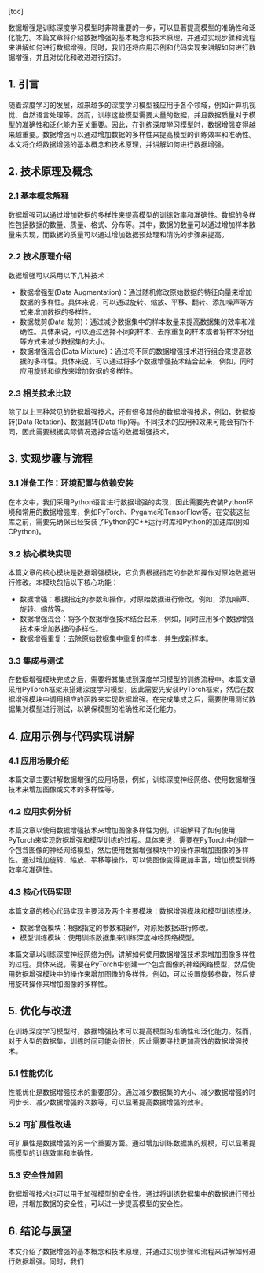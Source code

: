 
[toc]                    
                
                
数据增强是训练深度学习模型时非常重要的一步，可以显著提高模型的准确性和泛化能力。本篇文章将介绍数据增强的基本概念和技术原理，并通过实现步骤和流程来讲解如何进行数据增强。同时，我们还将应用示例和代码实现来讲解如何进行数据增强，并且对优化和改进进行探讨。

## 1. 引言

随着深度学习的发展，越来越多的深度学习模型被应用于各个领域，例如计算机视觉、自然语言处理等。然而，训练这些模型需要大量的数据，并且数据质量对于模型的准确性和泛化能力至关重要。因此，在训练深度学习模型时，数据增强变得越来越重要。数据增强可以通过增加数据的多样性来提高模型的训练效率和准确性。本文将介绍数据增强的基本概念和技术原理，并讲解如何进行数据增强。

## 2. 技术原理及概念

### 2.1 基本概念解释

数据增强可以通过增加数据的多样性来提高模型的训练效率和准确性。数据的多样性包括数据的数量、质量、格式、分布等。其中，数据的数量可以通过增加样本数量来实现，而数据的质量可以通过增加数据预处理和清洗的步骤来提高。

### 2.2 技术原理介绍

数据增强可以采用以下几种技术：

- 数据增强型(Data Augmentation)：通过随机修改原始数据的特征向量来增加数据的多样性。具体来说，可以通过旋转、缩放、平移、翻转、添加噪声等方式来增加数据的多样性。
- 数据裁剪(Data 裁剪)：通过减少数据集中的样本数量来提高数据集的效率和准确性。具体来说，可以通过选择不同的样本、去除重复的样本或者将样本分组等方式来减少数据集的大小。
- 数据增强混合(Data Mixture)：通过将不同的数据增强技术进行组合来提高数据的多样性。具体来说，可以通过将多个数据增强技术结合起来，例如，同时应用旋转和缩放来增加数据的多样性。

### 2.3 相关技术比较

除了以上三种常见的数据增强技术，还有很多其他的数据增强技术，例如，数据旋转(Data Rotation)、数据翻转(Data flip)等。不同技术的应用和效果可能会有所不同，因此需要根据实际情况选择合适的数据增强技术。

## 3. 实现步骤与流程

### 3.1 准备工作：环境配置与依赖安装

在本文中，我们采用Python语言进行数据增强的实现，因此需要先安装Python环境和常用的数据增强库，例如PyTorch、Pygame和TensorFlow等。在安装这些库之前，需要先确保已经安装了Python的C++运行时库和Python的加速库(例如CPython)。

### 3.2 核心模块实现

本篇文章的核心模块是数据增强模块，它负责根据指定的参数和操作对原始数据进行修改。本模块包括以下核心功能：

- 数据增强：根据指定的参数和操作，对原始数据进行修改，例如，添加噪声、旋转、缩放等。
- 数据增强混合：将多个数据增强技术结合起来，例如，同时应用多个数据增强技术来增加数据的多样性。
- 数据增强重复：去除原始数据集中重复的样本，并生成新样本。

### 3.3 集成与测试

在数据增强模块完成之后，需要将其集成到深度学习模型的训练流程中。本篇文章采用PyTorch框架来搭建深度学习模型，因此需要先安装PyTorch框架，然后在数据增强模块中调用相应的函数来实现数据增强。在完成集成之后，需要使用测试数据集对模型进行测试，以确保模型的准确性和泛化能力。

## 4. 应用示例与代码实现讲解

### 4.1 应用场景介绍

本篇文章主要讲解数据增强的应用场景，例如，训练深度神经网络、使用数据增强技术来增加图像或文本的多样性等。

### 4.2 应用实例分析

本篇文章以使用数据增强技术来增加图像多样性为例，详细解释了如何使用PyTorch来实现数据增强和模型训练的过程。具体来说，需要在PyTorch中创建一个包含图像的神经网络模型，然后使用数据增强模块中的操作来增加图像的多样性。通过增加旋转、缩放、平移等操作，可以使图像变得更加丰富，增加模型训练效率和准确性。

### 4.3 核心代码实现

本篇文章的核心代码实现主要涉及两个主要模块：数据增强模块和模型训练模块。

- 数据增强模块：根据指定的参数和操作，对原始数据进行修改。
- 模型训练模块：使用训练数据集来训练深度神经网络模型。

本篇文章以训练深度神经网络为例，讲解如何使用数据增强技术来增加图像多样性的过程。具体来说，需要在PyTorch中创建一个包含图像的神经网络模型，然后使用数据增强模块中的操作来增加图像的多样性。例如，可以设置旋转参数，然后使用旋转操作来增加图像的多样性。

## 5. 优化与改进

在训练深度学习模型时，数据增强技术可以提高模型的准确性和泛化能力。然而，对于大型的数据集，训练时间可能会很长，因此需要寻找更加高效的数据增强技术。

### 5.1 性能优化

性能优化是数据增强技术的重要部分。通过减少数据集的大小、减少数据增强的时间步长、减少数据增强的次数等，可以显著提高数据增强的效率。

### 5.2 可扩展性改进

可扩展性是数据增强的另一个重要方面。通过增加训练数据集的规模，可以显著提高模型的训练效率和准确性。

### 5.3 安全性加固

数据增强技术也可以用于加强模型的安全性。通过将训练数据集中的数据进行预处理，并增加数据的安全性，可以进一步提高模型的安全性。

## 6. 结论与展望

本文介绍了数据增强的基本概念和技术原理，并通过实现步骤和流程来讲解如何进行数据增强。同时，我们

